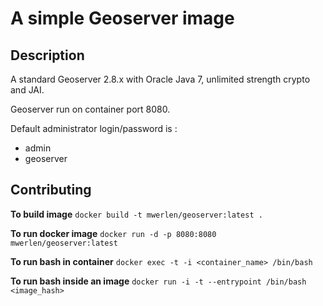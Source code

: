 A simple Geoserver image
========================


Description
-----------

A standard Geoserver 2.8.x with Oracle Java 7, unlimited strength crypto and JAI.

Geoserver run on container port 8080.

Default administrator login/password is :
 * admin
 * geoserver


Contributing
------------

**To build image**
`docker build -t mwerlen/geoserver:latest .`

**To run docker image**
`docker run -d -p 8080:8080 mwerlen/geoserver:latest`

**To run bash in container**
`docker exec -t -i <container_name> /bin/bash`

**To run bash inside an image**
`docker run -i -t --entrypoint /bin/bash <image_hash>`
